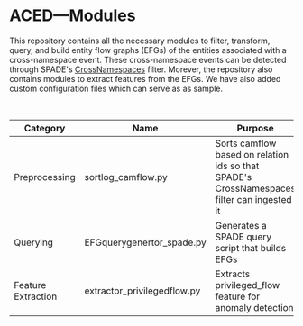 # ACED&mdash;Modules

This repository contains all the necessary modules to filter, transform, query, and build entity flow graphs (EFGs) of the entities associated with a cross-namespace event. These cross-namespace events can be detected through SPADE's [CrossNamespaces](https://github.com/ashish-gehani/SPADE/wiki/Available-filters#crossnamespaces) filter. Morever, the repository also contains modules to extract features from the EFGs. We have also added custom configuration files which can serve as as sample. 

<br>

| Category           | Name                        | Purpose                                                                                    |
|--------------------|-----------------------------|--------------------------------------------------------------------------------------------|
| Preprocessing      | sortlog_camflow.py          | Sorts camflow based on relation ids so that SPADE's CrossNamespaces filter can ingested it |
| Querying           | EFGquerygenertor_spade.py   | Generates a SPADE query script that builds EFGs                                            |
| Feature Extraction | extractor_privilegedflow.py | Extracts privileged_flow feature for anomaly detection                                     |